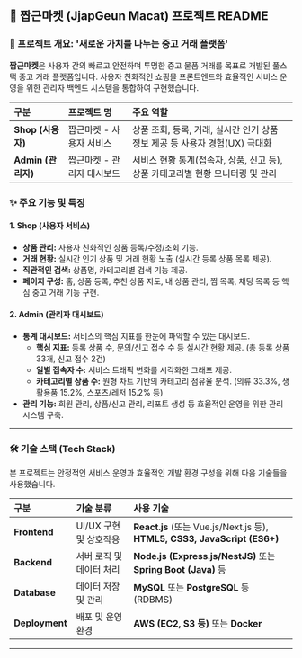 ## 🚀 짭근마켓 (JjapGeun Macat) 프로젝트 README

### 🌟 프로젝트 개요: '새로운 가치를 나누는 중고 거래 플랫폼'

**짭근마켓**은 사용자 간의 빠르고 안전하며 투명한 중고 물품 거래를 목표로 개발된 풀스택 중고 거래 플랫폼입니다. 사용자 친화적인 쇼핑몰 프론트엔드와 효율적인 서비스 운영을 위한 관리자 백엔드 시스템을 통합하여 구현했습니다.

| 구분 | 프로젝트 명 | 주요 역할 |
| :--- | :--- | :--- |
| **Shop (사용자)** | 짭근마켓 - 사용자 서비스 | 상품 조회, 등록, 거래, 실시간 인기 상품 정보 제공 등 사용자 경험(UX) 극대화 |
| **Admin (관리자)** | 짭근마켓 - 관리자 대시보드 | 서비스 현황 통계(접속자, 상품, 신고 등), 상품 카테고리별 현황 모니터링 및 관리 |

### ✨ 주요 기능 및 특징

#### 1. Shop (사용자 서비스)
* **상품 관리:** 사용자 친화적인 상품 등록/수정/조회 기능.
* **거래 현황:** 실시간 인기 상품 및 거래 현황 노출 (실시간 등록 상품 목록 제공).
* **직관적인 검색:** 상품명, 카테고리별 검색 기능 제공.
* **페이지 구성:** 홈, 상품 등록, 추천 상품 지도, 내 상품 관리, 찜 목록, 채팅 목록 등 핵심 중고 거래 기능 구현.

#### 2. Admin (관리자 대시보드)
* **통계 대시보드:** 서비스의 핵심 지표를 한눈에 파악할 수 있는 대시보드.
    * **핵심 지표:** 등록 상품 수, 문의/신고 접수 수 등 실시간 현황 제공. (총 등록 상품 33개, 신고 접수 2건)
    * **일별 접속자 수:** 서비스 트래픽 변화를 시각화한 그래프 제공.
    * **카테고리별 상품 수:** 원형 차트 기반의 카테고리 점유율 분석. (의류 33.3%, 생활용품 15.2%, 스포츠/레저 15.2% 등)
* **관리 기능:** 회원 관리, 상품/신고 관리, 리포트 생성 등 효율적인 운영을 위한 관리 시스템 구축.

***

### 🛠️ 기술 스택 (Tech Stack)

본 프로젝트는 안정적인 서비스 운영과 효율적인 개발 환경 구성을 위해 다음 기술들을 사용했습니다.

| 구분 | 기술 분류 | 사용 기술 |
| :--- | :--- | :--- |
| **Frontend** | UI/UX 구현 및 상호작용 | **React.js** (또는 Vue.js/Next.js 등), **HTML5, CSS3, JavaScript (ES6+)** |
| **Backend** | 서버 로직 및 데이터 처리 | **Node.js (Express.js/NestJS)** 또는 **Spring Boot (Java)** 등 |
| **Database** | 데이터 저장 및 관리 | **MySQL** 또는 **PostgreSQL** 등 (RDBMS) |
| **Deployment** | 배포 및 운영 환경 | **AWS (EC2, S3 등)** 또는 **Docker** |

***
